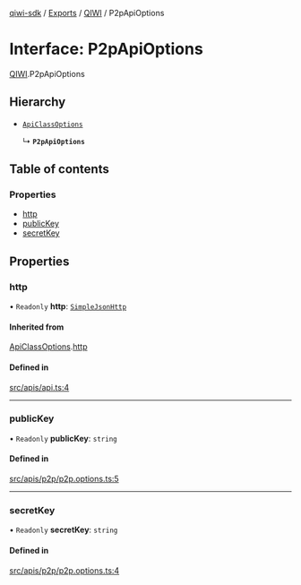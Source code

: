 [qiwi-sdk](../README.md) / [Exports](../modules.md) / [QIWI](../modules/QIWI.md) / P2pApiOptions

# Interface: P2pApiOptions

[QIWI](../modules/QIWI.md).P2pApiOptions

## Hierarchy

- [`ApiClassOptions`](internal_.ApiClassOptions.md)

  ↳ **`P2pApiOptions`**

## Table of contents

### Properties

- [http](QIWI.P2pApiOptions.md#http)
- [publicKey](QIWI.P2pApiOptions.md#publickey)
- [secretKey](QIWI.P2pApiOptions.md#secretkey)

## Properties

### http

• `Readonly` **http**: [`SimpleJsonHttp`](../classes/internal_.SimpleJsonHttp.md)

#### Inherited from

[ApiClassOptions](internal_.ApiClassOptions.md).[http](internal_.ApiClassOptions.md#http)

#### Defined in

[src/apis/api.ts:4](https://github.com/AlexXanderGrib/node-qiwi-sdk/blob/52e2fc4/src/apis/api.ts#L4)

___

### publicKey

• `Readonly` **publicKey**: `string`

#### Defined in

[src/apis/p2p/p2p.options.ts:5](https://github.com/AlexXanderGrib/node-qiwi-sdk/blob/52e2fc4/src/apis/p2p/p2p.options.ts#L5)

___

### secretKey

• `Readonly` **secretKey**: `string`

#### Defined in

[src/apis/p2p/p2p.options.ts:4](https://github.com/AlexXanderGrib/node-qiwi-sdk/blob/52e2fc4/src/apis/p2p/p2p.options.ts#L4)
